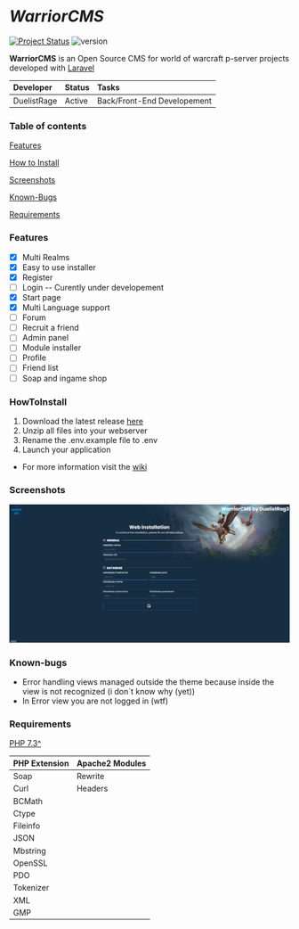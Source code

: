 # _WarriorCMS_

[![Project Status](https://img.shields.io/badge/Status-Beta-yellow.svg?style=flat-square)](#)
![version](https://img.shields.io/badge/version-v.0.9.2-blue?style=flat-square)

**WarriorCMS** is an Open Source CMS for world of warcraft p-server projects developed with [Laravel](https://laravel.com)

| Developer | Status | Tasks |
| :----------- | :---------- | :---------- |
| DuelistRage | Active | Back/Front-End Developement |

### Table of contents

[Features](#Features)

[How to Install](#HowToInstall)

[Screenshots](#Screenshots)

[Known-Bugs](#Known-bugs)

[Requirements](#Requirements)

### Features

- [x] Multi Realms
- [x] Easy to use installer
- [x] Register
- [ ] Login -- Curently under developement
- [x] Start page
- [x] Multi Language support
- [ ] Forum
- [ ] Recruit a friend
- [ ] Admin panel
- [ ] Module installer
- [ ] Profile
- [ ] Friend list
- [ ] Soap and ingame shop

### HowToInstall

1. Download the latest release [here](https://github.com/World-of-Warriors/WarriorCMS/releases/latest)
2. Unzip all files into your webserver
3. Rename the .env.example file to .env
4. Launch your application


- For more information visit the [wiki](https://github.com/World-of-Warriors/WarriorCMS/wiki/Install)

### Screenshots

![Alt text](/screenshots/Screenshot1.png?raw=true "Installer")

### Known-bugs

- Error handling views managed outside the theme because inside the view is not recognized (i don´t know why (yet))
- In Error view you are not logged in (wtf)

### Requirements

[PHP 7.3^](https://www.php.net)

| PHP Extension | Apache2 Modules |
| :----------- | :---------- |
| Soap | Rewrite |
| Curl | Headers |
| BCMath |
| Ctype |
| Fileinfo |
| JSON |
| Mbstring |
| OpenSSL |
| PDO |
| Tokenizer |
| XML |
| GMP |

